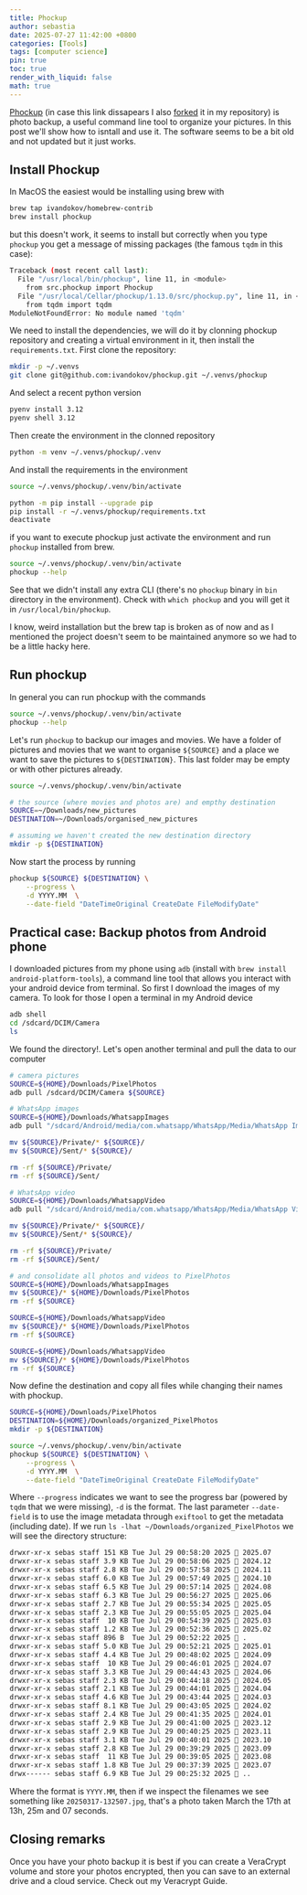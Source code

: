 ```yaml
---
title: Phockup
author: sebastia
date: 2025-07-27 11:42:00 +0800
categories: [Tools]
tags: [computer science]
pin: true
toc: true
render_with_liquid: false
math: true
---
```


[Phockup](https://github.com/ivandokov/phockup) (in case this link dissapears I also [forked](https://github.com/SebastiaAgramunt/phockup) it in my repository) is photo backup, a useful command line tool to organize your pictures. In this post we'll show how to isntall and use it. The software seems to be a bit old and not updated but it just works.


## Install Phockup

In MacOS the easiest would be installing using brew with 

```bash
brew tap ivandokov/homebrew-contrib
brew install phockup
```

but this doesn't work, it seems to install but correctly when you type `phockup` you get a message of missing packages (the famous `tqdm` in this case):

```bash
Traceback (most recent call last):
  File "/usr/local/bin/phockup", line 11, in <module>
    from src.phockup import Phockup
  File "/usr/local/Cellar/phockup/1.13.0/src/phockup.py", line 11, in <module>
    from tqdm import tqdm
ModuleNotFoundError: No module named 'tqdm'
```

We need to install the dependencies, we will do it by clonning phockup repository and creating a virtual environment in it, then install the `requirements.txt`. First clone the repository:

```bash
mkdir -p ~/.venvs
git clone git@github.com:ivandokov/phockup.git ~/.venvs/phockup
```

And select a recent python version

```bash
pyenv install 3.12
pyenv shell 3.12
```

Then create the environment in the clonned repository

```bash
python -m venv ~/.venvs/phockup/.venv
```

And install the requirements in the environment

```bash
source ~/.venvs/phockup/.venv/bin/activate

python -m pip install --upgrade pip
pip install -r ~/.venvs/phockup/requirements.txt
deactivate
```

if you want to execute phockup just activate the environment and run `phockup` installed from brew.

```bash
source ~/.venvs/phockup/.venv/bin/activate
phockup --help
```

See that we didn't install any extra CLI (there's no `phockup` binary in `bin` directory in the environment). Check with `which phockup` and you will get it in `/usr/local/bin/phockup`.

I know, weird installation but the brew tap is broken as of now and as I mentioned the project doesn't seem to be maintained anymore so we had to be a little hacky here.

## Run phockup

In general you can run phockup with the commands

```bash
source ~/.venvs/phockup/.venv/bin/activate
phockup --help
```

Let's run `phockup` to backup our images and movies. We have a folder of pictures and movies that we want to organise `${SOURCE}` and a place we want to save the pictures to `${DESTINATION}`. This last folder may be empty or with other pictures already.

```bash
source ~/.venvs/phockup/.venv/bin/activate

# the source (where movies and photos are) and empthy destination
SOURCE=~/Downloads/new_pictures
DESTINATION=~/Downloads/organised_new_pictures

# assuming we haven't created the new destination directory
mkdir -p ${DESTINATION}
```

Now start the process by running


```bash
phockup ${SOURCE} ${DESTINATION} \
    --progress \
    -d YYYY.MM  \
    --date-field "DateTimeOriginal CreateDate FileModifyDate"
```


## Practical case: Backup photos from Android phone

I downloaded pictures from my phone using `adb` (install with `brew install android-platform-tools`), a command line tool that allows you interact with your android device from terminal. So first I download the images of my camera. To look for those I open a terminal in my Android device

```bash
adb shell
cd /sdcard/DCIM/Camera
ls
```

We found the directory!. Let's open another terminal and pull the data to our computer

```bash
# camera pictures
SOURCE=${HOME}/Downloads/PixelPhotos
adb pull /sdcard/DCIM/Camera ${SOURCE}

# WhatsApp images
SOURCE=${HOME}/Downloads/WhatsappImages
adb pull "/sdcard/Android/media/com.whatsapp/WhatsApp/Media/WhatsApp Images/" ${SOURCE}

mv ${SOURCE}/Private/* ${SOURCE}/
mv ${SOURCE}/Sent/* ${SOURCE}/

rm -rf ${SOURCE}/Private/
rm -rf ${SOURCE}/Sent/

# WhatsApp video
SOURCE=${HOME}/Downloads/WhatsappVideo
adb pull "/sdcard/Android/media/com.whatsapp/WhatsApp/Media/WhatsApp Video/" ${SOURCE}

mv ${SOURCE}/Private/* ${SOURCE}/
mv ${SOURCE}/Sent/* ${SOURCE}/

rm -rf ${SOURCE}/Private/
rm -rf ${SOURCE}/Sent/

# and consolidate all photos and videos to PixelPhotos
SOURCE=${HOME}/Downloads/WhatsappImages
mv ${SOURCE}/* ${HOME}/Downloads/PixelPhotos
rm -rf ${SOURCE}

SOURCE=${HOME}/Downloads/WhatsappVideo
mv ${SOURCE}/* ${HOME}/Downloads/PixelPhotos
rm -rf ${SOURCE}

SOURCE=${HOME}/Downloads/WhatsappVideo
mv ${SOURCE}/* ${HOME}/Downloads/PixelPhotos
rm -rf ${SOURCE}
```

Now define the destination and copy all files while changing their names with phockup.

```bash
SOURCE=${HOME}/Downloads/PixelPhotos
DESTINATION=${HOME}/Downloads/organized_PixelPhotos
mkdir -p ${DESTINATION}
```

```bash
source ~/.venvs/phockup/.venv/bin/activate
phockup ${SOURCE} ${DESTINATION} \
    --progress \
    -d YYYY.MM  \
    --date-field "DateTimeOriginal CreateDate FileModifyDate"
```

Where `--progress` indicates we want to see the progress bar (powered by `tqdm` that we were missing), `-d` is the format. The last parameter `--date-field` is to use the image metadata through `exiftool` to get the metadata (including date). If we run `ls -lhat ~/Downloads/organized_PixelPhotos` we will see the directory structure:

```bash
drwxr-xr-x sebas staff 151 KB Tue Jul 29 00:58:20 2025  2025.07
drwxr-xr-x sebas staff 3.9 KB Tue Jul 29 00:58:06 2025  2024.12
drwxr-xr-x sebas staff 2.8 KB Tue Jul 29 00:57:58 2025  2024.11
drwxr-xr-x sebas staff 6.0 KB Tue Jul 29 00:57:49 2025  2024.10
drwxr-xr-x sebas staff 6.5 KB Tue Jul 29 00:57:14 2025  2024.08
drwxr-xr-x sebas staff 6.3 KB Tue Jul 29 00:56:27 2025  2025.06
drwxr-xr-x sebas staff 2.7 KB Tue Jul 29 00:55:34 2025  2025.05
drwxr-xr-x sebas staff 2.3 KB Tue Jul 29 00:55:05 2025  2025.04
drwxr-xr-x sebas staff  10 KB Tue Jul 29 00:54:39 2025  2025.03
drwxr-xr-x sebas staff 1.2 KB Tue Jul 29 00:52:36 2025  2025.02
drwxr-xr-x sebas staff 896 B  Tue Jul 29 00:52:22 2025  .
drwxr-xr-x sebas staff 5.0 KB Tue Jul 29 00:52:21 2025  2025.01
drwxr-xr-x sebas staff 4.4 KB Tue Jul 29 00:48:02 2025  2024.09
drwxr-xr-x sebas staff  10 KB Tue Jul 29 00:46:01 2025  2024.07
drwxr-xr-x sebas staff 3.3 KB Tue Jul 29 00:44:43 2025  2024.06
drwxr-xr-x sebas staff 2.3 KB Tue Jul 29 00:44:18 2025  2024.05
drwxr-xr-x sebas staff 2.1 KB Tue Jul 29 00:44:01 2025  2024.04
drwxr-xr-x sebas staff 4.6 KB Tue Jul 29 00:43:44 2025  2024.03
drwxr-xr-x sebas staff 8.1 KB Tue Jul 29 00:43:05 2025  2024.02
drwxr-xr-x sebas staff 2.4 KB Tue Jul 29 00:41:35 2025  2024.01
drwxr-xr-x sebas staff 2.9 KB Tue Jul 29 00:41:00 2025  2023.12
drwxr-xr-x sebas staff 2.9 KB Tue Jul 29 00:40:25 2025  2023.11
drwxr-xr-x sebas staff 3.1 KB Tue Jul 29 00:40:01 2025  2023.10
drwxr-xr-x sebas staff 2.8 KB Tue Jul 29 00:39:29 2025  2023.09
drwxr-xr-x sebas staff  11 KB Tue Jul 29 00:39:05 2025  2023.08
drwxr-xr-x sebas staff 1.8 KB Tue Jul 29 00:37:39 2025  2023.07
drwx------ sebas staff 6.9 KB Tue Jul 29 00:25:32 2025  ..
```

Where the format is `YYYY.MM`, then if we inspect the filenames we see something like `20250317-132507.jpg`, that's a photo taken March the 17th at 13h, 25m and 07 seconds.

## Closing remarks

Once you have your photo backup it is best if you can create a VeraCrypt volume and store your photos encrypted, then you can save to an external drive and a cloud service. Check out my Veracrypt Guide.



